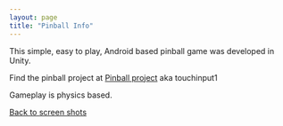 ```yaml
---
layout: page
title: "Pinball Info"
---
```


This simple, easy to play, Android based pinball game was developed in Unity.

Find the pinball project at [Pinball project](https://github.com/bobkoto/touchinput1/) aka touchinput1


Gameplay is physics based.

[Back to screen shots](https://bobkoto.github.io/bob-site/image02)